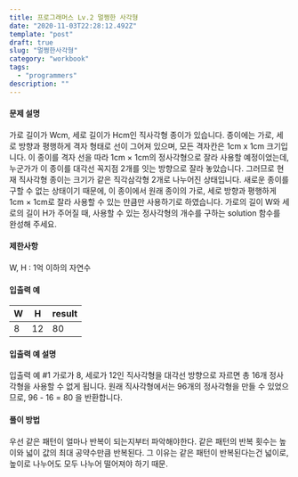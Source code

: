 ```yaml
---
title: 프로그래머스 Lv.2 멀쩡한 사각형
date: "2020-11-03T22:28:12.492Z"
template: "post"
draft: true
slug: "멀쩡한사각형"
category: "workbook"
tags:
  - "programmers"
description: ""
---
```


#### 문제 설명
가로 길이가 Wcm, 세로 길이가 Hcm인 직사각형 종이가 있습니다. 종이에는 가로, 세로 방향과 평행하게 격자 형태로 선이 그어져 있으며, 모든 격자칸은 1cm x 1cm 크기입니다. 이 종이를 격자 선을 따라 1cm × 1cm의 정사각형으로 잘라 사용할 예정이었는데, 누군가가 이 종이를 대각선 꼭지점 2개를 잇는 방향으로 잘라 놓았습니다. 그러므로 현재 직사각형 종이는 크기가 같은 직각삼각형 2개로 나누어진 상태입니다. 새로운 종이를 구할 수 없는 상태이기 때문에, 이 종이에서 원래 종이의 가로, 세로 방향과 평행하게 1cm × 1cm로 잘라 사용할 수 있는 만큼만 사용하기로 하였습니다.
가로의 길이 W와 세로의 길이 H가 주어질 때, 사용할 수 있는 정사각형의 개수를 구하는 solution 함수를 완성해 주세요.

#### 제한사항
W, H : 1억 이하의 자연수

#### 입출력 예
|W|H|result|
|---|---|----|
|8|12|80|

#### 입출력 예 설명
입출력 예 #1
가로가 8, 세로가 12인 직사각형을 대각선 방향으로 자르면 총 16개 정사각형을 사용할 수 없게 됩니다. 원래 직사각형에서는 96개의 정사각형을 만들 수 있었으므로, 96 - 16 = 80 을 반환합니다.


#### 풀이 방법
우선 같은 패턴이 얼마나 반복이 되는지부터 파악해야한다.
같은 패턴의 반복 횟수는 높이와 넓이 값의 최대 공약수만큼 반복된다.
그 이유는 같은 패턴이 반복된다는건 넓이로, 높이로 나누어도 모두 나누어 떨어져야 하기 때문.
